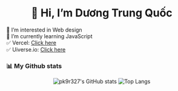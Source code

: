 <!---GitHub Profile ReadMe Maker--->
<div align="center"><h1>👋 Hi, I’m Dương Trung Quốc</h1></div>

👀 I’m interested in Web design <br>
🌱 I’m currently learning JavaScript <br>
✅ Vercel: [Click here](https://vercel.com/duongtrungquocs-projects) <br>
✅ Uiverse.io: [Click here](https://uiverse.io/profile/DuongTrungQuoc/approved) <br>

### 📊 My Github stats
<div align="center">
  
  ![pk9r327's GitHub stats](https://github-readme-stats.vercel.app/api?username=DuongTrungQuoc)
  ![Top Langs](https://github-readme-stats.vercel.app/api/top-langs/?username=DuongTrungQuoc&langs_count=3)
</div>
